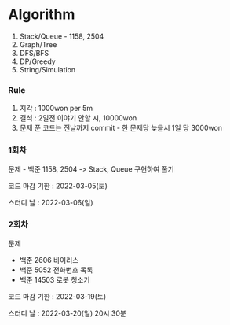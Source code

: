 # Algorithm
1. Stack/Queue - 1158, 2504
2. Graph/Tree
3. DFS/BFS
4. DP/Greedy
5. String/Simulation

### Rule
1. 지각 : 1000won per 5m
2. 결석 : 2일전 이야기 안할 시, 10000won
3. 문제 푼 코드는 전날까지 commit - 한 문제당 늦을시 1일 당 3000won

### 1회차
문제 - 백준 1158, 2504 -> Stack, Queue 구현하여 풀기

코드 마감 기한 : 2022-03-05(토)

스터디 날 : 2022-03-06(일)

### 2회차
문제
- 백준 2606 바이러스
- 백준 5052 전화번호 목록
- 백준 14503 로봇 청소기

코드 마감 기한 : 2022-03-19(토)

스터디 날 : 2022-03-20(일) 20시 30분
